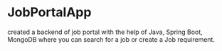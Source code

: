# JobPortalApp
created a backend of job portal with the help of Java, Spring Boot, MongoDB where you can search for a job or create a Job requirement.
